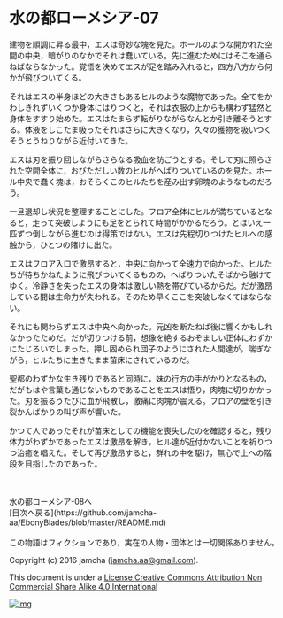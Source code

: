 # 水の都ローメシア-07

建物を順調に昇る最中，エスは奇妙な塊を見た。ホールのような開かれた空  
間の中央，暗がりのなかでそれは蠢いている。先に進むためにはそこを通ら  
ねばならなかった。覚悟を決めてエスが足を踏み入れると，四方八方から何  
かが飛びついてくる。  

それはエスの半身ほどの大きさもあるヒルのような魔物であった。全てをか  
わしきれずいくつか身体にはりつくと，それは衣服の上からも構わず猛然と  
身体をすすり始めた。エスはたまらず転がりながらなんとか引き離そうとす  
る。体液をしこたま吸ったそれはさらに大きくなり，久々の獲物を吸いつく  
そうとうねりながら近付いてきた。  

エスは刃を振り回しながらさらなる吸血を防ごうとする。そして刃に照らさ  
れた空間全体に，おびただしい数のヒルがへばりついているのを見た。ホー  
ル中央で蠢く塊は，おそらくこのヒルたちを産み出す卵塊のようなものだろ  
う。  

一旦退却し状況を整理することにした。フロア全体にヒルが満ちているとな  
ると，走って突破しようにも足をとられて時間がかかるだろう。とはいえ一  
匹ずつ倒しながら進むのは得策ではない。エスは先程切りつけたヒルへの感  
触から，ひとつの賭けに出た。  

エスはフロア入口で激昂すると，中央に向かって全速力で向かった。ヒルた  
ちが待ちかねたように飛びついてくるものの，へばりついたそばから融けて  
ゆく。冷静さを失ったエスの身体は激しい熱を帯びているからだ。だが激昂  
している間は生命力が失われる。そのため早くここを突破しなくてはならな  
い。  

それにも関わらずエスは中央へ向かった。元凶を断たねば後に響くかもしれ  
なかったためだ。だが切りつける前，想像を絶するおぞましい正体にわずか  
にたじろいでしまった。押し固められ団子のようにされた人間達が，喘ぎな  
がら，ヒルたちに生きたまま苗床にされているのだ。  

聖都のわずかな生き残りであると同時に，妹の行方の手がかりとなるもの，  
だがもはや言葉も通じないものであることをエスは悟り，肉塊に切りかかっ  
た。刃を振るうたびに血が飛散し，激痛に肉塊が震える。フロアの壁を引き  
裂かんばかりの叫び声が響いた。  

かつて人であったそれが苗床としての機能を喪失したのを確認すると，残り  
体力がわずかであったエスは激昂を解き，ヒル達が近付かないことを祈りつ  
つ治癒を唱えた。そして再び激昂すると，群れの中を駆け，無心で上への階  
段を目指したのであった。  

<br>  
<br>  
水の都ローメシア-08へ  

<br>  
[目次へ戻る](https://github.com/jamcha-aa/EbonyBlades/blob/master/README.md)  
<br>  
<br>  
この物語はフィクションであり，実在の人物・団体とは一切関係ありません。  

Copyright (c) 2016 jamcha (jamcha.aa@gmail.com).  

This document is under a [License Creative Commons Attribution Non Commercial Share Alike 4.0 International](http://creativecommons.org/licenses/by-nc-sa/4.0/deed)  

[![img](http://i.creativecommons.org/l/by-nc-sa/3.0/80x15.png)](http://creativecommons.org/licenses/by-nc-sa/4.0/deed)